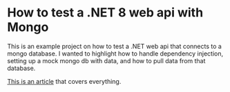 # How to test a .NET 8 web api with Mongo

This is an example project on how to test a .NET web api that connects to a mongo database. I wanted to highlight how to handle dependency injection, setting up a mock mongo db with data, and how to pull data from that database.

[This is an article]() that covers everything.
